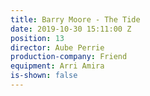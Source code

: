 ```yaml
---
title: Barry Moore - The Tide
date: 2019-10-30 15:11:00 Z
position: 13
director: Aube Perrie
production-company: Friend
equipment: Arri Amira
is-shown: false
---
```


